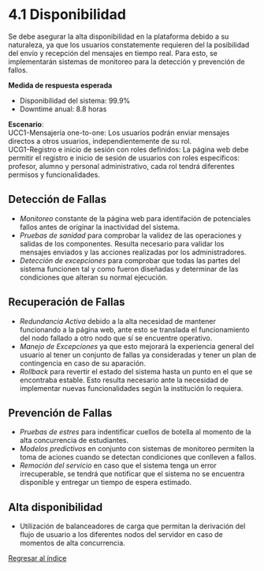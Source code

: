 # 4.1 Disponibilidad

Se debe asegurar la alta disponibilidad en la plataforma debido a su naturaleza, ya que los usuarios constatemente requieren del la posibilidad del envío y recepción del mensajes en tiempo real. Para esto, se implementarán sistemas de monitoreo para la detección y prevención de fallos.

**Medida de respuesta esperada**
- Disponibilidad del sistema: 99.9%
- Downtime anual: 8.8 horas  

__Escenario__:  
UCC1-Mensajería one-to-one: Los usuarios podrán enviar mensajes directos a otros usuarios, independientemente de su rol.  
UCG1-Registro e inicio de sesión con roles definidos: La página web debe permitir el registro e inicio de sesión de usuarios con roles específicos: profesor, alumno y personal administrativo, cada rol tendrá diferentes permisos y funcionalidades.

## Detección de Fallas
- *Monitoreo* constante de la página web para identifación de potenciales fallos antes de originar la inactividad del sistema.
- *Pruebas de sanidad* para comprobar la validez de las operaciones y salidas de los componentes. Resulta necesario para validar los mensajes enviados y las acciones realizadas por los administradores.
- *Detección de excepciones* para comprobar que todas las partes del sistema funcionen tal y como fueron diseñadas y determinar de las condiciones que alteran su normal ejecución.
## Recuperación de Fallas
- *Redundancia Activa* debido a la alta necesidad de mantener funcionando a la página web, ante esto se translada el funcionamiento del nodo fallado a otro nodo que sí se encuentre operativo.
- *Manejo de Excepciones* ya que esto mejorará la experiencia general del usuario al tener un conjunto de fallas ya consideradas y tener un plan de contingencia en caso de su aparación.
- *Rollback* para revertir el estado del sistema hasta un punto en el que se encontraba estable. Esto resulta necesario ante la necesidad de implementar nuevas funcionalidades según la institución lo requiera.
## Prevención de Fallas
- *Pruebas de estres* para indentificar cuellos de botella al momento de la alta concurrencia de estudiantes.
- *Modelos predictivos* en conjunto con sistemas de monitoreo permiten la toma de aciones cuando se detectan condiciones que conlleven a fallos.
- *Remoción del servicio* en caso que el sistema tenga un error irrecuperable, se tendrá que notificar que el sistema no se encuentra disponible y entregar un tiempo de espera estimado.
## Alta disponibilidad
- Utilización de balanceadores de carga que permitan la derivación del flujo de usuario a los diferentes nodos del servidor en caso de momentos de alta concurrencia.

[Regresar al índice](../../README.md)
